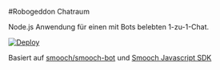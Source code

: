
#Robogeddon Chatraum 

Node.js Anwendung für einen mit Bots belebten 1-zu-1-Chat. 

[![Deploy](https://www.herokucdn.com/deploy/button.svg)](https://heroku.com/deploy?template=https://github.com/sefzig/robogeddon) 

Basiert auf [smooch/smooch-bot](https://github.com/smooch/smooch-bot) und [Smooch Javascript SDK](https://github.com/smooch/smooch-js) 
